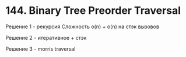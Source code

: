 # 144. Binary Tree Preorder Traversal
Решение 1 - рекурсия
Сложность o(n) + o(n) на стэк вызовов

Решение 2 - итеративное + стэк

Решение 3 - morris traversal
